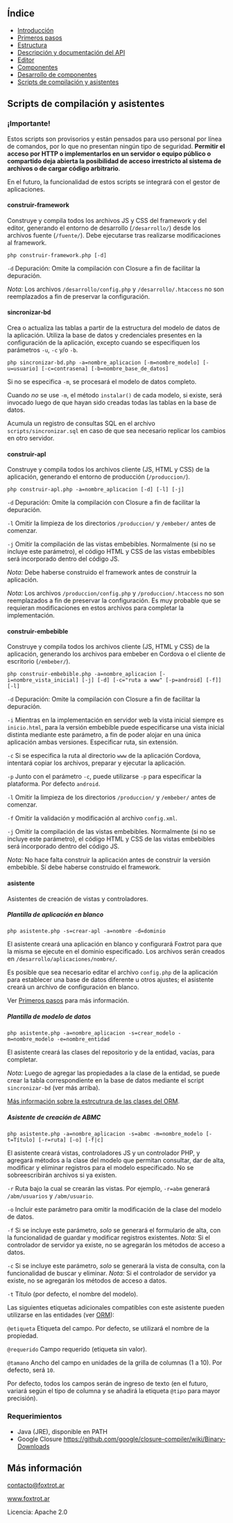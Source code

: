 ## Índice

- [Introducción](../README.md)
- [Primeros pasos](primeros-pasos.md)
- [Estructura](estructura.md)
- [Descripción y documentación del API](api.md)
- [Editor](editor.md)
- [Componentes](componentes.md)
- [Desarrollo de componentes](componentes-estructura.md)
- [Scripts de compilación y asistentes](scripts.md)

## Scripts de compilación y asistentes

### ¡Importante!

Estos scripts son provisorios y están pensados para uso personal por línea de comandos, por lo que no presentan ningún tipo de seguridad. **Permitir el acceso por HTTP o implementarlos en un servidor o equipo público o compartido deja abierta la posibilidad de acceso irrestricto al sistema de archivos o de cargar código arbitrario**.

En el futuro, la funcionalidad de estos scripts se integrará con el gestor de aplicaciones.

#### construir-framework

Construye y compila todos los archivos JS y CSS del framework y del editor, generando el entorno de desarrollo (`/desarrollo/`) desde los archivos fuente (`/fuente/`). Debe ejecutarse tras realizarse modificaciones al framework.

    php construir-framework.php [-d]

`-d` Depuración: Omite la compilación con Closure a fin de facilitar la depuración.

*Nota:* Los archivos `/desarrollo/config.php` y `/desarrollo/.htaccess` no son reemplazados a fin de preservar la configuración.

#### sincronizar-bd

Crea o actualiza las tablas a partir de la estructura del modelo de datos de la aplicación. Utiliza la base de datos y credenciales presentes en la configuración de la aplicación, excepto cuando se especifiquen los parámetros `-u`, `-c` y/o `-b`.

    php sincronizar-bd.php -a=nombre_aplicacion [-m=nombre_modelo] [-u=usuario] [-c=contrasena] [-b=nombre_base_de_datos]

Si no se especifica `-m`, se procesará el modelo de datos completo.

Cuando *no* se use `-m`, el método `instalar()` de cada modelo, si existe, será invocado luego de que hayan sido creadas todas las tablas en la base de datos.

Acumula un registro de consultas SQL en el archivo `scripts/sincronizar.sql` en caso de que sea necesario replicar los cambios en otro servidor.

#### construir-apl

Construye y compila todos los archivos cliente (JS, HTML y CSS) de la aplicación, generando el entorno de producción (`/produccion/`).

    php construir-apl.php -a=nombre_aplicacion [-d] [-l] [-j]

`-d` Depuración: Omite la compilación con Closure a fin de facilitar la depuración.

`-l` Omitir la limpieza de los directorios `/produccion/` y `/embeber/` antes de comenzar.

`-j` Omitir la compilación de las vistas embebibles. Normalmente (si no se incluye este parámetro), el código HTML y CSS de las vistas embebibles será incorporado dentro del código JS.

*Nota:* Debe haberse construido el framework antes de construir la aplicación.

*Nota:* Los archivos `/produccion/config.php` y `/produccion/.htaccess` no son reemplazados a fin de preservar la configuración. Es muy probable que se requieran modificaciones en estos archivos para completar la implementación.

#### construir-embebible

Construye y compila todos los archivos cliente (JS, HTML y CSS) de la aplicación, generando los archivos para embeber en Cordova o el cliente de escritorio (`/embeber/`).

    php construir-embebible.php -a=nombre_aplicacion [-i=nombre_vista_inicial] [-j] [-d] [-c="ruta a www" [-p=android] [-f]] [-l]

`-d` Depuración: Omite la compilación con Closure a fin de facilitar la depuración.

`-i` Mientras en la implementación en servidor web la vista inicial siempre es `inicio.html`, para la versión embebible puede especificarse una vista inicial distinta mediante este parámetro, a fin de poder alojar en una única aplicación ambas versiones. Especificar ruta, sin extensión.

`-c` Si se especifica la ruta al directorio `www` de la aplicación Cordova, intentará copiar los archivos, preparar y ejecutar la aplicación.

`-p` Junto con el parámetro `-c`, puede utilizarse `-p` para especificar la plataforma. Por defecto `android`.

`-l` Omitir la limpieza de los directorios `/produccion/` y `/embeber/` antes de comenzar.

`-f` Omitir la validación y modificación al archivo `config.xml`.

`-j` Omitir la compilación de las vistas embebibles. Normalmente (si no se incluye este parámetro), el código HTML y CSS de las vistas embebibles será incorporado dentro del código JS.

*Nota:* No hace falta construir la aplicación antes de construir la versión embebible. Sí debe haberse construido el framework.

#### asistente

Asistentes de creación de vistas y controladores.

##### Plantilla de aplicación en blanco

    php asistente.php -s=crear-apl -a=nombre -d=dominio

El asistente creará una aplicación en blanco y configurará Foxtrot para que la misma se ejecute en el dominio especificado. Los archivos serán creados en `/desarrollo/aplicaciones/nombre/`.

Es posible que sea necesario editar el archivo `config.php` de la aplicación para establecer una base de datos diferente u otros ajustes; el asistente creará un archivo de configuración en blanco.

Ver [Primeros pasos](primeros-pasos.md) para más información.

##### Plantilla de modelo de datos

    php asistente.php -a=nombre_aplicacion -s=crear_modelo -m=nombre_modelo -e=nombre_entidad

El asistente creará las clases del repositorio y de la entidad, vacías, para completar.

*Nota:* Luego de agregar las propiedades a la clase de la entidad, se puede crear la tabla correspondiente en la base de datos mediante el script `sincronizar-bd` (ver más arriba).

[Más información sobre la estrcutrura de las clases del ORM](api/orm.md).

##### Asistente de creación de ABMC

    php asistente.php -a=nombre_aplicacion -s=abmc -m=nombre_modelo [-t=Título] [-r=ruta] [-o] [-f|c]

El asistente creará vistas, controladores JS y un controlador PHP, y agregará métodos a la clase del modelo que permitan consultar, dar de alta, modificar y eliminar registros para el modelo especificado. No se sobreescribirán archivos si ya existen.

`-r` Ruta bajo la cual se crearán las vistas. Por ejemplo, `-r=abm` generará `/abm/usuarios` y `/abm/usuario`.

`-o` Incluir este parámetro para omitir la modificación de la clase del modelo de datos.

`-f` Si se incluye este parámetro, *solo* se generará el formulario de alta, con la funcionalidad de guardar y modificar registros existentes. *Nota:* Si el controlador de servidor ya existe, no se agregarán los métodos de acceso a datos.

`-c` Si se incluye este parámetro, *solo* se generará la vista de consulta, con la funcionalidad de buscar y eliminar. *Nota:* Si el controlador de servidor ya existe, no se agregarán los métodos de acceso a datos.

`-t` Título (por defecto, el nombre del modelo).

Las siguientes etiquetas adicionales compatibles con este asistente pueden utilizarse en las entidades (ver [ORM](api/orm.md)):

`@etiqueta` Etiqueta del campo. Por defecto, se utilizará el nombre de la propiedad.

`@requerido` Campo requerido (etiqueta sin valor).

`@tamano` Ancho del campo en unidades de la grilla de columnas (1 a 10). Por defecto, será `10`.

Por defecto, todos los campos serán de ingreso de texto (en el futuro, variará según el tipo de columna y se añadirá la etiqueta `@tipo` para mayor precisión).

### Requerimientos

- Java (JRE), disponible en PATH
- Google Closure https://github.com/google/closure-compiler/wiki/Binary-Downloads

## Más información

contacto@foxtrot.ar

www.foxtrot.ar

Licencia: Apache 2.0
